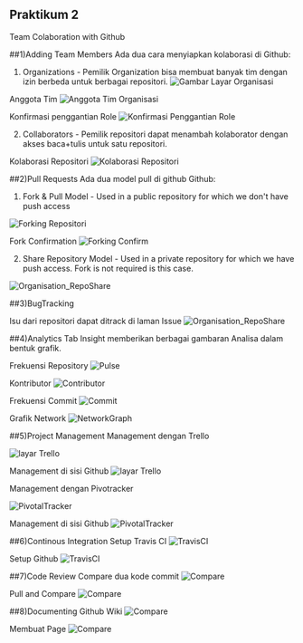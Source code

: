 ## Praktikum 2
Team Colaboration with Github

##1)Adding Team Members
Ada dua cara menyiapkan kolaborasi di Github:

1. Organizations - Pemilik Organization bisa membuat banyak tim dengan izin berbeda untuk berbagai repositori.
![Gambar Layar Organisasi](https://github.com/Hilman27/picutreRepo/blob/master/Media1/1_Orgnasization1.PNG?raw=true)

Anggota Tim
![Anggota Tim Organisasi](https://github.com/Hilman27/picutreRepo/blob/master/Media1/2_Orgnasization2.PNG?raw=true)

Konfirmasi penggantian Role
![Konfirmasi Penggantian Role](https://github.com/Hilman27/picutreRepo/blob/master/Media1/3_Orgnasization3.PNG?raw=true)


2. Collaborators - Pemilik repositori dapat menambah kolaborator dengan akses baca+tulis untuk satu repositori. 

Kolaborasi Repositori
![Kolaborasi Repositori](https://github.com/Hilman27/picutreRepo/blob/master/Media1/4_Colab1.PNG?raw=true)


##2)Pull Requests
Ada dua model pull di github Github:

1. Fork & Pull Model - Used in a public repository for which we don't have push access

![Forking Repositori](https://github.com/Hilman27/picutreRepo/blob/master/Media1/6_AfterFork.PNG?raw=true)

Fork Confirmation
![Forking Confirm](https://github.com/Hilman27/picutreRepo/blob/master/Media1/5_ForkExample.PNG?raw=true)


2. Share Repository Model - Used in a private repository for which we have push access. Fork is not required is this case.

![Organisation_RepoShare](https://github.com/Hilman27/picutreRepo/blob/master/Media1/6_1_OrganisationRepoShare.PNG?raw=true)


##3)BugTracking

Isu dari repositori dapat ditrack di laman Issue
![Organisation_RepoShare](https://github.com/Hilman27/picutreRepo/blob/master/Media1/7_BugTrackers.PNG?raw=true)

##4)Analytics
Tab Insight memberikan berbagai gambaran Analisa dalam bentuk grafik.

Frekuensi Repository
![Pulse](https://github.com/Hilman27/picutreRepo/blob/master/Media1/8_Analytics.PNG?raw=true)

Kontributor
![Contributor](https://github.com/Hilman27/picutreRepo/blob/master/Media1/9_Analytics.PNG?raw=true)

Frekuensi Commit
![Commit](https://github.com/Hilman27/picutreRepo/blob/master/Media1/10_Analytics.PNG?raw=true)

Grafik Network
![NetworkGraph](https://github.com/Hilman27/picutreRepo/blob/master/Media1/11_Analytics.PNG?raw=true)

##5)Project Management
Management dengan Trello

![layar Trello](https://github.com/Hilman27/picutreRepo/blob/master/Media1/19_GithubTrello.PNG?raw=true)

Management di sisi Github
![layar Trello](https://github.com/Hilman27/picutreRepo/blob/master/Media1/20_GithubTrello.PNG?raw=true)

Management dengan Pivotracker

![PivotalTracker](https://github.com/Hilman27/picutreRepo/blob/master/Media1/21_PivotalTracker.PNG?raw=true)

Management di sisi Github
![PivotalTracker](https://github.com/Hilman27/picutreRepo/blob/master/Media1/22_PivotalTracker.PNG?raw=true)

##6)Continous Integration
Setup Travis CI
![TravisCI](https://github.com/Hilman27/picutreRepo/blob/master/Media1/18_TravisCI.PNG?raw=true)

Setup Github
![TravisCI](https://github.com/Hilman27/picutreRepo/blob/master/Media1/17_TravisCI.PNG?raw=true)

##7)Code Review
Compare dua kode commit
![Compare](https://github.com/Hilman27/picutreRepo/blob/master/Media1/15_Compare.PNG?raw=true)

Pull and Compare
![Compare](https://github.com/Hilman27/picutreRepo/blob/master/Media1/16_Compare.PNG?raw=true)

##8)Documenting
Github Wiki
![Compare](https://github.com/Hilman27/picutreRepo/blob/master/Media1/14_Documenting2.PNG?raw=true)

Membuat Page
![Compare](https://github.com/Hilman27/picutreRepo/blob/master/Media1/13_Documenting1.PNG?raw=true)